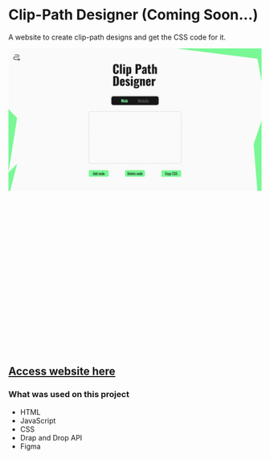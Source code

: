 # Clip-Path Designer (Coming Soon...)

A website to create clip-path designs and get the CSS code for it.

<p align="center" style="height: 600px">
  <img src="./Home.png">
</p>

## [Access website here](https://lnardon.github.io/ClipPathDesigner/ "Homepage")

### What was used on this project

- HTML
- JavaScript
- CSS
- Drap and Drop API
- Figma
